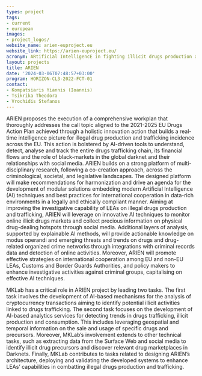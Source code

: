 ```yaml
---
types: project
tags:
- current
- european
images:
- project_logos/
website_name: arien-euproject.eu
website_link: https://arien-euproject.eu/  
acronym: ARtificial IntelligencE in fighting illicit drugs production and traffickiNg
layout: projects
title: ARIEN
date: '2024-03-06T07:48:57+03:00'
program: HORIZON-CL3-2022-FCT-01
contact:
- Kompatsiaris Yiannis (Ioannis)
- Tsikrika Theodora
- Vrochidis Stefanos
---
```

<p>
ARIEN proposes the execution of a comprehensive workplan that thoroughly addresses the call topic aligned to the 2021-2025 EU Drugs Action Plan achieved through a holistic innovation action that builds a real-time intelligence picture for illegal drug production and trafficking incidence across the EU. This action is bolstered by AI-driven tools to understand, detect, analyse and track the entire drugs trafficking chain, its financial flows and the role of black-markets in the global darknet and their relationships with social media. ARIEN builds on a strong platform of multi-disciplinary research, following a co-creation approach, across the criminological, societal, and legislative landscapes. The designed platform will make recommendations for harmonization and drive an agenda for the development of modular solutions embedding modern Artificial Intelligence (AI) techniques and best practices for international cooperation in data-rich environments in a legally and ethically compliant manner. Aiming at improving the investigative capability of LEAs on illegal drugs production and trafficking, ARIEN will leverage on innovative AI techniques to monitor online illicit drugs markets and collect precious information on physical drug-dealing hotspots through social media. Additional layers of analysis, supported by explainable AI methods, will provide actionable knowledge on modus operandi and emerging threats and trends on drugs and drug-related organized crime networks through integrations with criminal records data and detection of online activities. Moreover, ARIEN will promote effective strategies on international cooperation among EU and non-EU LEAs, Customs and Border Guards Authorities, and policy makers to enhance investigative activities against criminal groups, capitalising on effective AI techniques.
</p>
<p>  
MKLab has a critical role in ARIEN project by leading two tasks. The first task involves the development of AI-based mechanisms for the analysis of cryptocurrency transactions aiming to identify potential illicit activities linked to drugs trafficking. The second task focuses on the development of AI-based analytics services for detecting trends in drugs trafficking, illicit production and consumption. This includes leveraging geospatial and temporal information on the sale and usage of specific drugs and precursors. Moreover, MKLab’s involvement extends to other technical tasks, such as extracting data from the Surface Web and social media to identify illicit drug precursors and discover relevant drug marketplaces in Darknets. Finally, MKLab contributes to tasks related to designing ARIEN’s architecture, deploying and validating the developed systems to enhance LEAs’ capabilities in combatting illegal drugs production and trafficking.
</p>